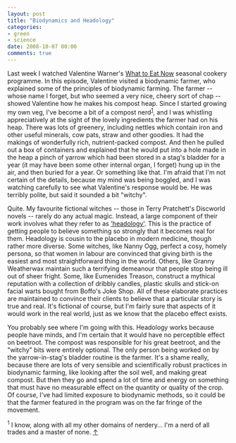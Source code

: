 ```yaml
---
layout: post
title: "Biodynamics and Headology"
categories:
- green
- science
date: 2008-10-07 00:00
comments: true
---
```


<p>Last week I watched Valentine Warner's <a href="http://www.bbc.co.uk/programmes/b00dvbmx">What to Eat Now</a> seasonal cookery programme. In this episode, Valentine visited a biodynamic farmer, who explained some of the principles of biodynamic farming. The farmer -- whose name I forget, but who seemed a very nice, cheery sort of chap -- showed Valentine how he makes his compost heap. Since I started growing my own veg, I've become a bit of a compost nerd<sup id="r1-71008"><a href="#f1-71008">1</a></sup>, and I was whistling appreciatively at the sight of the lovely ingredients the farmer had on his heap. There was lots of greenery, including nettles which contain iron and other useful minerals, cow pats, straw and other goodies. It had the makings of wonderfully rich, nutrient-packed compost. And then he pulled out a box of containers and explained that he would put into a hole made in the heap a pinch of yarrow which had been stored in a stag's bladder for a year (it may have been some other internal organ, I forget) hung up in the air, and then buried for a year. Or something like that. I'm afraid that I'm not certain of the details, because my mind was being boggled, and I was watching carefully to see what Valentine's response would be. He was terribly polite, but said it sounded a bit "witchy".</p>

<p>Quite. My favourite fictional witches -- those in Terry Pratchett's Discworld novels -- rarely do any actual magic. Instead, a large component of their work involves what they refer to as <a href="http://wiki.lspace.org/wiki/Headology">'headology'</a>. This is the practice of getting people to believe something so strongly that it becomes real for them. Headology is cousin to the placebo in modern medicine, though rather more diverse. Some witches, like Nanny Ogg, perfect a cosy, homely persona, so that women in labour are convinced that giving birth is the easiest and most straightforward thing in the world. Others, like Granny Weatherwax maintain such a terrifying demeanour that people stop being ill out of sheer fright. Some, like Eumenides Treason, construct a mythical reputation with a collection of dribbly candles, plastic skulls and stick-on facial warts bought from Boffo's Joke Shop. All of these elaborate practices are maintained to convince their clients to believe that a particular story is true and real. It's fictional of course, but I'm fairly sure that aspects of it would work in the real world, just as we know that the placebo effect exists.</p>

<p>You probably see where I'm going with this. Headology works because people have minds, and I'm certain that it would have no perceptible effect on beetroot. The compost was responsible for his great beetroot, and the "witchy" bits were entirely optional. The only person being worked on by the yarrow-in-stag's bladder routine is the farmer. It's a shame really, because there are lots of very sensible and scientifically robust practices in biodynamic farming, like looking after the soil well, and making great compost. But then they go and spend a lot of time and energy on something that must have no measurable effect on the quantity or quality of the crop. Of course, I've had limited exposure to biodynamic methods, so it could be that the farmer featured in the program was on the far fringe of the movement.</p>

<p><sup id="f1-71008">1</sup> I know, along with all my other domains of nerdery... I'm a nerd of all trades and a master of none. <a href="#r1-71008">&uarr;</a></p>


